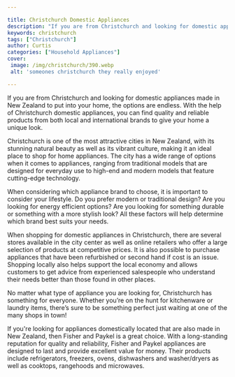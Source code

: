 ```yaml
---

title: Christchurch Domestic Appliances
description: "If you are from Christchurch and looking for domestic appliances made in New Zealand to put into your home, the options are endles...lets find out"
keywords: christchurch
tags: ["Christchurch"]
author: Curtis
categories: ["Household Appliances"]
cover: 
 image: /img/christchurch/390.webp
 alt: 'someones christchurch they really enjoyed'

---
```


If you are from Christchurch and looking for domestic appliances made in New Zealand to put into your home, the options are endless. With the help of Christchurch domestic appliances, you can find quality and reliable products from both local and international brands to give your home a unique look.

Christchurch is one of the most attractive cities in New Zealand, with its stunning natural beauty as well as its vibrant culture, making it an ideal place to shop for home appliances. The city has a wide range of options when it comes to appliances, ranging from traditional models that are designed for everyday use to high-end and modern models that feature cutting-edge technology.

When considering which appliance brand to choose, it is important to consider your lifestyle. Do you prefer modern or traditional design? Are you looking for energy efficient options? Are you looking for something durable or something with a more stylish look? All these factors will help determine which brand best suits your needs. 

When shopping for domestic appliances in Christchurch, there are several stores available in the city center as well as online retailers who offer a large selection of products at competitive prices. It is also possible to purchase appliances that have been refurbished or second hand if cost is an issue. Shopping locally also helps support the local economy and allows customers to get advice from experienced salespeople who understand their needs better than those found in other places. 

No matter what type of appliance you are looking for, Christchurch has something for everyone. Whether you’re on the hunt for kitchenware or laundry items, there’s sure to be something perfect just waiting at one of the many shops in town!

If you're looking for appliances domestically located that are also made in New Zealand, then Fisher and Paykel is a great choice. With a long-standing reputation for quality and reliability, Fisher and Paykel appliances are designed to last and provide excellent value for money. Their products include refrigerators, freezers, ovens, dishwashers and washer/dryers as well as cooktops, rangehoods and microwaves.
